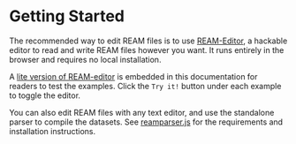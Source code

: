 # Getting Started

The recommended way to edit REAM files is to use [REAM-Editor](https://chmlee.github.io/ream-editor), a hackable editor to read and write REAM files however you want.
It runs entirely in the browser and requires no local installation.

A [lite version of REAM-editor](https://github.com/chmlee/ream-editor-lite) is embedded in this documentation for readers to test the examples.
Click the `Try it!` button under each example to toggle the editor.

<EditorLite-EditorLite item="string" />

You can also edit REAM files with any text editor, and use the standalone parser to compile the datasets.
See [reamparser.js](/ream-doc/Toolchain/Parser) for the requirements and installation instructions.
